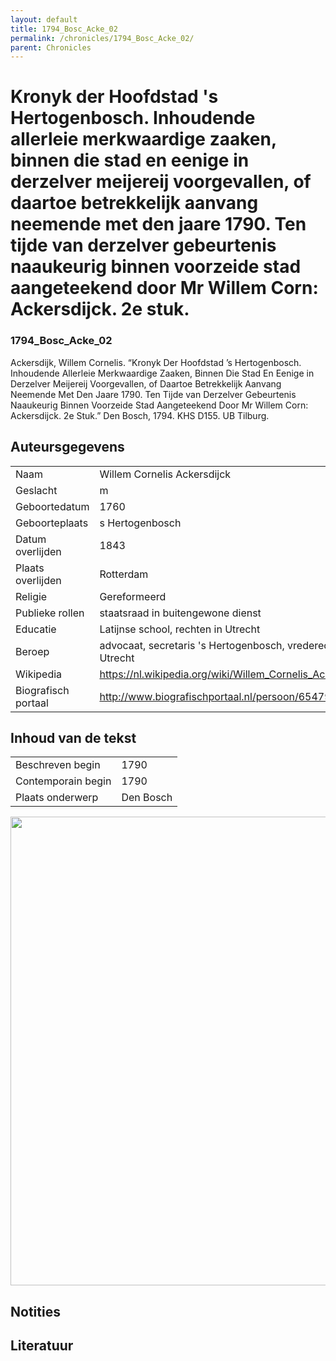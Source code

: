 ```yaml
---
layout: default
title: 1794_Bosc_Acke_02
permalink: /chronicles/1794_Bosc_Acke_02/
parent: Chronicles
--- 
```



# Kronyk der Hoofdstad 's Hertogenbosch. Inhoudende allerleie merkwaardige zaaken, binnen die stad en eenige in derzelver meijereij voorgevallen, of daartoe betrekkelijk aanvang neemende met den jaare 1790. Ten tijde van derzelver gebeurtenis naaukeurig binnen voorzeide stad aangeteekend door Mr Willem Corn: Ackersdijck. 2e stuk. 

### 1794_Bosc_Acke_02 

Ackersdijk, Willem Cornelis. “Kronyk Der Hoofdstad ’s Hertogenbosch. Inhoudende Allerleie Merkwaardige Zaaken, Binnen Die Stad En Eenige in Derzelver Meijereij Voorgevallen, of Daartoe Betrekkelijk Aanvang Neemende Met Den Jaare 1790. Ten Tijde van Derzelver Gebeurtenis Naaukeurig Binnen Voorzeide Stad Aangeteekend Door Mr Willem Corn: Ackersdijck. 2e Stuk.” Den Bosch, 1794. KHS D155. UB Tilburg. 

## Auteursgegevens 

| | | 
| --------------- | --------------- | 
| Naam | Willem Cornelis Ackersdijck | 
| Geslacht | m | 
| Geboortedatum | 1760 | 
| Geboorteplaats | s Hertogenbosch | 
| Datum overlijden | 1843 | 
| Plaats overlijden | Rotterdam | 
| Religie | Gereformeerd | 
| Publieke rollen | staatsraad in buitengewone dienst | 
| Educatie | Latijnse school, rechten in Utrecht | 
| Beroep | advocaat, secretaris 's Hertogenbosch, vrederechter in Utrecht | 
| Wikipedia | https://nl.wikipedia.org/wiki/Willem_Cornelis_Ackersdijck | 
| Biografisch portaal | http://www.biografischportaal.nl/persoon/65479180 | 

## Inhoud van de tekst 

| | | 
| --------------- | --------------- | 
| Beschreven begin | 1790 | 
| Contemporain begin | 1790 | 
| Plaats onderwerp | Den Bosch | 

[<img src="..\..\barplots_chronicles\1794_Bosc_Acke_02.jpg" width="750"/>](..\..\barplots_chronicles\1794_Bosc_Acke_02.jpg) 

## Notities 

## Literatuur 

